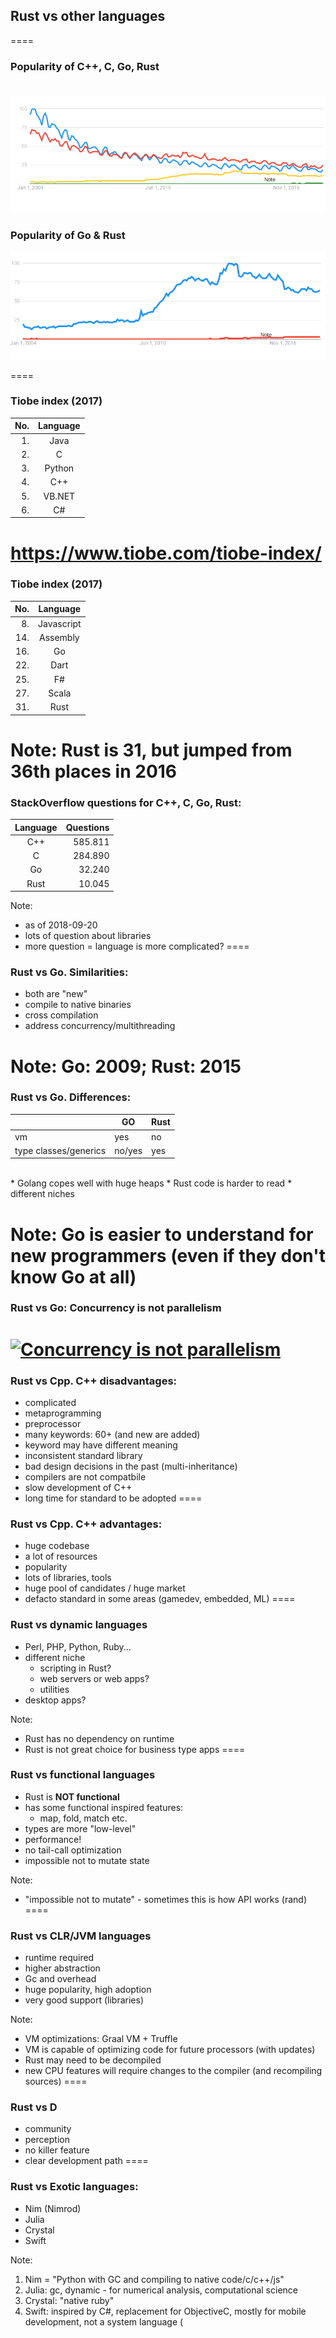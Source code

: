 ## Rust vs other languages
====

### Popularity of C++, C, Go, Rust 

![C++, C, Go, Rust](slides/c_cpp_go_rust_popularity.png)
====


### Popularity of Go & Rust

![Go, Rust popularity](slides/go_rust_popularity.png)

====


### Tiobe index (2017)

| No. | Language |
| ---: | :---: |
| 1. | Java |
| 2. | C |
| 3. | Python |
| 4. | C++ |
| 5. | VB.NET |
| 6. | C# |

https://www.tiobe.com/tiobe-index/
====


### Tiobe index (2017)

| No. | Language |
| ---: | :---: |
| 8. | Javascript |
| 14. | Assembly |
| 16. | Go |
| 22. | Dart |
| 25. | F# |
| 27. | Scala |
| 31. | Rust |


Note:
Rust is 31, but jumped from 36th places in 2016
====


### StackOverflow questions for C++, C, Go, Rust:

| Language | Questions |
| :---: | ---: |
| C++ | 585.811 |
| C | 284.890 |
| Go | 32.240 |
| Rust | 10.045  |

Note:
* as of 2018-09-20
* lots of question about libraries
* more question = language is more complicated?
====


### Rust vs Go. Similarities:

* both are "new"
* compile to native binaries 
* cross compilation
* address concurrency/multithreading

Note:
Go: 2009; Rust: 2015
====


### Rust vs Go. Differences:

|   | GO | Rust|
| --- | --- | --- |
| vm | yes | no |
| type classes/generics | no/yes | yes|
<br>
* Golang copes well with huge heaps
* Rust code is harder to read
* different niches

Note:
Go is easier to understand for new programmers
(even if they don't know Go at all)
====


### Rust vs Go: Concurrency is not parallelism

[![Concurrency is not parallelism](https://i.vimeocdn.com/video/343013570.jpg)](https://vimeo.com/49718712)
====


### Rust vs Cpp. C++ disadvantages:

- complicated
- metaprogramming
- preprocessor
- many keywords: 60+ (and new are added)
- keyword may have different meaning
- inconsistent standard library
- bad design decisions in the past (multi-inheritance)
- compilers are not compatbile
- slow development of C++
- long time for standard to be adopted
====


### Rust vs Cpp. C++ advantages:

- huge codebase
- a lot of resources
- popularity
- lots of libraries, tools
- huge pool of candidates / huge market
- defacto standard in some areas (gamedev, embedded, ML)
====


### Rust vs dynamic languages

* Perl, PHP, Python, Ruby...
* different niche
  * scripting in Rust?
  * web servers or web apps?
  * utilities
* desktop apps? 

Note:
* Rust has no dependency on runtime
* Rust is not great choice for business type apps
====


### Rust vs functional languages

* Rust is **NOT functional**
* has some functional inspired features:
   - map, fold, match etc.
* types are more "low-level"
* performance!
* no tail-call optimization
* impossible not to mutate state

Note:
* "impossible not to mutate" - sometimes this is how API works (rand)
====


### Rust vs CLR/JVM languages

* runtime required
* higher abstraction
* Gc and overhead
* huge popularity, high adoption
* very good support (libraries)

Note:
* VM optimizations: Graal VM + Truffle
* VM is capable of optimizing code for future processors (with updates)
* Rust may need to be decompiled
* new CPU features will require changes to the compiler (and recompiling sources)
====


### Rust vs D

* community
* perception
* no killer feature
* clear development path
====


### Rust vs Exotic languages:

 - Nim (Nimrod)
 - Julia
 - Crystal
 - Swift

Note:
1. Nim = "Python with GC and compiling to native code/c/c++/js"
2. Julia: gc, dynamic - for numerical analysis, computational science
3. Crystal: "native ruby" 
4. Swift: inspired by C#, replacement for ObjectiveC, mostly for mobile development, not a system language (

